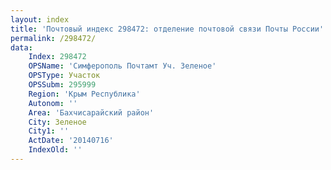 ```yaml
---
layout: index
title: 'Почтовый индекс 298472: отделение почтовой связи Почты России'
permalink: /298472/
data:
    Index: 298472
    OPSName: 'Симферополь Почтамт Уч. Зеленое'
    OPSType: Участок
    OPSSubm: 295999
    Region: 'Крым Республика'
    Autonom: ''
    Area: 'Бахчисарайский район'
    City: Зеленое
    City1: ''
    ActDate: '20140716'
    IndexOld: ''
---
```


